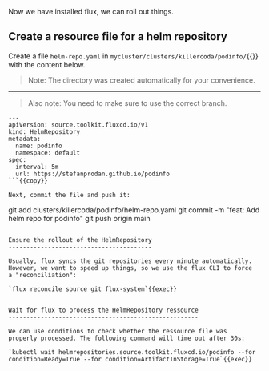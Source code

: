 Now we have installed flux, we can roll out things.

Create a resource file for a helm repository
--------------------------------------------

Create a file `helm-repo.yaml` in `mycluster/clusters/killercoda/podinfo/`{{}} with the  content below.

> Note: The directory was created automatically for your convenience.
---
> Also note: You need to make sure to use the correct branch.

```
---
apiVersion: source.toolkit.fluxcd.io/v1
kind: HelmRepository
metadata:
  name: podinfo
  namespace: default
spec:
  interval: 5m
  url: https://stefanprodan.github.io/podinfo
```{{copy}}

Next, commit the file and push it:

```
git add clusters/killercoda/podinfo/helm-repo.yaml
git commit -m "feat: Add helm repo for podinfo"
git push origin main
```{{exec}}

Ensure the rollout of the HelmRepository
----------------------------------------

Usually, flux syncs the git repositories every minute automatically.
However, we want to speed up things, so we use the flux CLI to force
a "reconciliation":

`flux reconcile source git flux-system`{{exec}}


Wait for flux to process the HelmRepository ressource
-----------------------------------------------------

We can use conditions to check whether the ressource file was
properly processed. The following command will time out after 30s:

`kubectl wait helmrepositories.source.toolkit.fluxcd.io/podinfo --for condition=Ready=True --for condition=ArtifactInStorage=True`{{exec}}